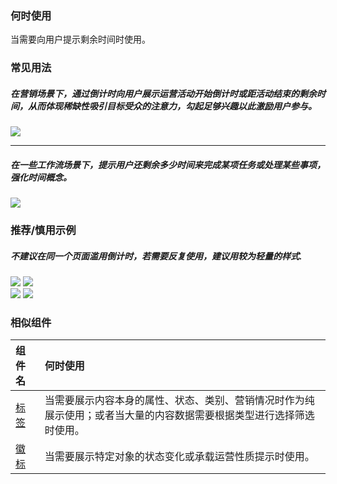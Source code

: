 

### 何时使用

当需要向用户提示剩余时间时使用。

### 常见用法

##### 在营销场景下，通过倒计时向用户展示运营活动开始倒计时或距活动结束的剩余时间，从而体现稀缺性吸引目标受众的注意力，勾起足够兴趣以此激励用户参与。

<div class="legend">
  <div class="item">
    <img src="https://tdesign.gtimg.com/site/design/mobile-guide/count-down/count-down-1.png" />
  </div>
</div>

<hr />

##### 在一些工作流场景下，提示用户还剩余多少时间来完成某项任务或处理某些事项，强化时间概念。

<div class="legend">
  <div class="item">
    <img src="https://tdesign.gtimg.com/site/design/mobile-guide/count-down/count-down-2.png" />
  </div>
</div>


### 推荐/慎用示例

##### 不建议在同一个页面滥用倒计时，若需要反复使用，建议用较为轻量的样式.

<div class="legend">
  <div class="item">
    <img src="https://tdesign.gtimg.com/site/design/mobile-guide/count-down/count-down-3.png" />
    <img class="tag" src="https://tdesign.gtimg.com/site/doc/bad.png" />
  </div>

   <div class="item">
    <img src="https://tdesign.gtimg.com/site/design/mobile-guide/count-down/count-down-4.png" />
    <img class="tag" src="https://tdesign.gtimg.com/site/doc/good.png" />
  </div>
</div>


### 相似组件

| 组件名          | 何时使用                                                                                                             |
| :-------------- | :------------------------------------------------------------------------------------------------------------------- |
| [标签](./tag)   | 当需要展示内容本身的属性、状态、类别、营销情况时作为纯展示使用；或者当大量的内容数据需要根据类型进行选择筛选时使用。 |
| [徽标](./badge) | 当需要展示特定对象的状态变化或承载运营性质提示时使用。                                                               |
